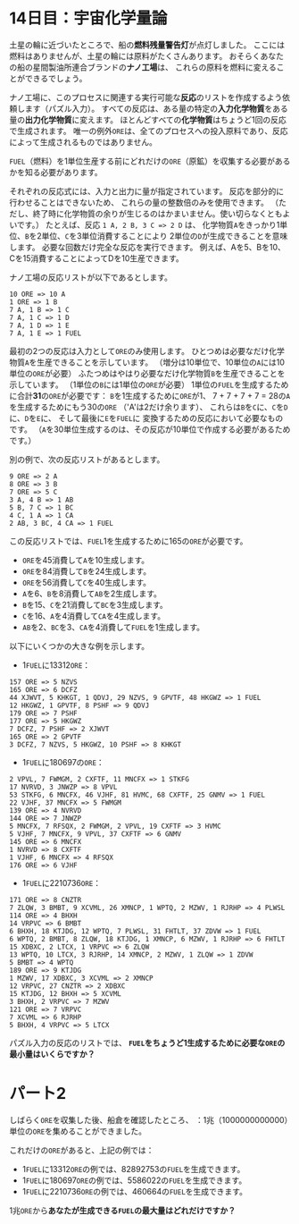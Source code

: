 # 14日目：宇宙化学量論 #

土星の輪に近づいたところで、船の**燃料残量警告灯**が点灯しました。
ここには燃料はありませんが、土星の輪には原料がたくさんあります。
おそらくあなたの船の星間製油所連合ブランドの**ナノ工場**は、
これらの原料を燃料に変えることができるでしょう。

ナノ工場に、このプロセスに関連する実行可能な**反応**のリストを作成するよう依頼します（パズル入力）。
すべての反応は、ある量の特定の**入力化学物質**をある量の**出力化学物質**に変えます。
ほとんどすべての**化学物質**はちょうど1回の反応で生成されます。
唯一の例外`ORE`は、全てのプロセスへの投入原料であり、反応によって生成されるものではありません。

`FUEL`（燃料）を1単位生産する前にどれだけの`ORE`（原鉱）を収集する必要があるかを知る必要があります。

それぞれの反応式には、入力と出力に量が指定されています。
反応を部分的に行わせることはできないため、
これらの量の整数倍のみを使用できます。
（ただし、終了時に化学物質の余りが生じるのはかまいません。使い切らなくともよいです。）
たとえば、反応 `1 A, 2 B, 3 C => 2 D` は、
化学物質`A`をきっかり1単位、`B`を2単位、`C`を3単位消費することにより
2単位の`D`が生成できることを意味します。
必要な回数だけ完全な反応を実行できます。
例えば、Aを5、Bを10、Cを15消費することによってDを10生産できます。

ナノ工場の反応リストが以下であるとします。

```
10 ORE => 10 A
1 ORE => 1 B
7 A, 1 B => 1 C
7 A, 1 C => 1 D
7 A, 1 D => 1 E
7 A, 1 E => 1 FUEL
```

最初の2つの反応は入力として`ORE`のみ使用します。
ひとつめは必要なだけ化学物質`A`を生産できることを示しています。
（増分は10単位で、10単位の`A`には10単位の`ORE`が必要）
ふたつめはやはり必要なだけ化学物質`B`を生産できることを示しています。
（1単位の`B`には1単位の`ORE`が必要）
1単位の`FUEL`を生成するために合計**31**の`ORE`が必要です：
`B`を1生成するために`ORE`が1、
7 + 7 + 7 + 7 = 28の`A`を生成するためにもう30の`ORE`
（'A'は2だけ余ります）、
これらは`B`を`C`に、`C`を`D`に、`D`を`E`に、
そして最後に`E`を`FUEL`に
変換するための反応において必要なものです。
（`A`を30単位生成するのは、その反応が10単位で作成する必要があるためです。）

別の例で、次の反応リストがあるとします。

```
9 ORE => 2 A
8 ORE => 3 B
7 ORE => 5 C
3 A, 4 B => 1 AB
5 B, 7 C => 1 BC
4 C, 1 A => 1 CA
2 AB, 3 BC, 4 CA => 1 FUEL
```

この反応リストでは、`FUEL`1を生成するために165の`ORE`が必要です。

- `ORE`を45消費して`A`を10生成します。
- `ORE`を84消費して`B`を24生成します。
- `ORE`を56消費して`C`を40生成します。
- `A`を6、`B`を8消費して`AB`を2生成します。
- `B`を15、`C`を21消費して`BC`を3生成します。
- `C`を16、`A`を4消費して`CA`を4生成します。
- `AB`を2、`BC`を3、`CA`を4消費して`FUEL`を1生成します。

以下にいくつかの大きな例を示します。

- 1`FUEL`に13312`ORE`：

```
157 ORE => 5 NZVS
165 ORE => 6 DCFZ
44 XJWVT, 5 KHKGT, 1 QDVJ, 29 NZVS, 9 GPVTF, 48 HKGWZ => 1 FUEL
12 HKGWZ, 1 GPVTF, 8 PSHF => 9 QDVJ
179 ORE => 7 PSHF
177 ORE => 5 HKGWZ
7 DCFZ, 7 PSHF => 2 XJWVT
165 ORE => 2 GPVTF
3 DCFZ, 7 NZVS, 5 HKGWZ, 10 PSHF => 8 KHKGT
```

- 1`FUEL`に180697の`ORE`：

```
2 VPVL, 7 FWMGM, 2 CXFTF, 11 MNCFX => 1 STKFG
17 NVRVD, 3 JNWZP => 8 VPVL
53 STKFG, 6 MNCFX, 46 VJHF, 81 HVMC, 68 CXFTF, 25 GNMV => 1 FUEL
22 VJHF, 37 MNCFX => 5 FWMGM
139 ORE => 4 NVRVD
144 ORE => 7 JNWZP
5 MNCFX, 7 RFSQX, 2 FWMGM, 2 VPVL, 19 CXFTF => 3 HVMC
5 VJHF, 7 MNCFX, 9 VPVL, 37 CXFTF => 6 GNMV
145 ORE => 6 MNCFX
1 NVRVD => 8 CXFTF
1 VJHF, 6 MNCFX => 4 RFSQX
176 ORE => 6 VJHF
```

- 1`FUEL`に2210736`ORE`：

```
171 ORE => 8 CNZTR
7 ZLQW, 3 BMBT, 9 XCVML, 26 XMNCP, 1 WPTQ, 2 MZWV, 1 RJRHP => 4 PLWSL
114 ORE => 4 BHXH
14 VRPVC => 6 BMBT
6 BHXH, 18 KTJDG, 12 WPTQ, 7 PLWSL, 31 FHTLT, 37 ZDVW => 1 FUEL
6 WPTQ, 2 BMBT, 8 ZLQW, 18 KTJDG, 1 XMNCP, 6 MZWV, 1 RJRHP => 6 FHTLT
15 XDBXC, 2 LTCX, 1 VRPVC => 6 ZLQW
13 WPTQ, 10 LTCX, 3 RJRHP, 14 XMNCP, 2 MZWV, 1 ZLQW => 1 ZDVW
5 BMBT => 4 WPTQ
189 ORE => 9 KTJDG
1 MZWV, 17 XDBXC, 3 XCVML => 2 XMNCP
12 VRPVC, 27 CNZTR => 2 XDBXC
15 KTJDG, 12 BHXH => 5 XCVML
3 BHXH, 2 VRPVC => 7 MZWV
121 ORE => 7 VRPVC
7 XCVML => 6 RJRHP
5 BHXH, 4 VRPVC => 5 LTCX
```

パズル入力の反応のリストでは、
**`FUEL`をちょうど1生成するために必要な`ORE`の最小量はいくらですか？**

# パート2 #

しばらく`ORE`を収集した後、船倉を確認したところ、
：1兆（1000000000000）単位の`ORE`を集めることができました。

これだけの`ORE`があると、上記の例では：

- 1`FUEL`に13312`ORE`の例では、82892753の`FUEL`を生成できます。
- 1`FUEL`に180697`ORE`の例では、5586022の`FUEL`を生成できます。
- 1`FUEL`に2210736`ORE`の例では、460664の`FUEL`を生成できます。

1兆`ORE`から**あなたが生成できる`FUEL`の最大量はどれだけですか？**
